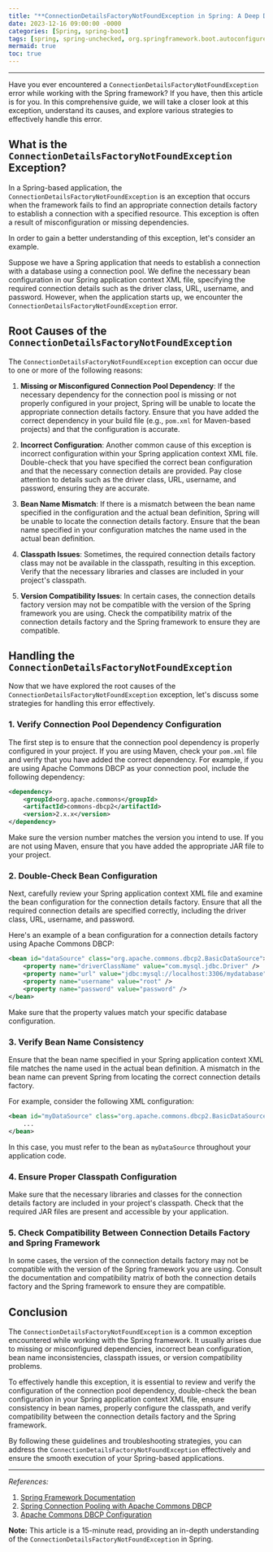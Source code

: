 ```yaml
---
title: "**ConnectionDetailsFactoryNotFoundException in Spring: A Deep Dive into Handling Connection Details Factory Not Found Error**"
date: 2023-12-16 09:00:00 -0000
categories: [Spring, spring-boot]
tags: [spring, spring-unchecked, org.springframework.boot.autoconfigure.service.connection]
mermaid: true
toc: true
---
```



---

Have you ever encountered a `ConnectionDetailsFactoryNotFoundException` error while working with the Spring framework? If you have, then this article is for you. In this comprehensive guide, we will take a closer look at this exception, understand its causes, and explore various strategies to effectively handle this error.

## What is the `ConnectionDetailsFactoryNotFoundException` Exception?

In a Spring-based application, the `ConnectionDetailsFactoryNotFoundException` is an exception that occurs when the framework fails to find an appropriate connection details factory to establish a connection with a specified resource. This exception is often a result of misconfiguration or missing dependencies.

In order to gain a better understanding of this exception, let's consider an example.

Suppose we have a Spring application that needs to establish a connection with a database using a connection pool. We define the necessary bean configuration in our Spring application context XML file, specifying the required connection details such as the driver class, URL, username, and password. However, when the application starts up, we encounter the `ConnectionDetailsFactoryNotFoundException` error.

## Root Causes of the `ConnectionDetailsFactoryNotFoundException`

The `ConnectionDetailsFactoryNotFoundException` exception can occur due to one or more of the following reasons:

1. **Missing or Misconfigured Connection Pool Dependency**: If the necessary dependency for the connection pool is missing or not properly configured in your project, Spring will be unable to locate the appropriate connection details factory. Ensure that you have added the correct dependency in your build file (e.g., `pom.xml` for Maven-based projects) and that the configuration is accurate.

2. **Incorrect Configuration**: Another common cause of this exception is incorrect configuration within your Spring application context XML file. Double-check that you have specified the correct bean configuration and that the necessary connection details are provided. Pay close attention to details such as the driver class, URL, username, and password, ensuring they are accurate.

3. **Bean Name Mismatch**: If there is a mismatch between the bean name specified in the configuration and the actual bean definition, Spring will be unable to locate the connection details factory. Ensure that the bean name specified in your configuration matches the name used in the actual bean definition.

4. **Classpath Issues**: Sometimes, the required connection details factory class may not be available in the classpath, resulting in this exception. Verify that the necessary libraries and classes are included in your project's classpath.

5. **Version Compatibility Issues**: In certain cases, the connection details factory version may not be compatible with the version of the Spring framework you are using. Check the compatibility matrix of the connection details factory and the Spring framework to ensure they are compatible.

## Handling the `ConnectionDetailsFactoryNotFoundException`

Now that we have explored the root causes of the `ConnectionDetailsFactoryNotFoundException` exception, let's discuss some strategies for handling this error effectively.

### 1. Verify Connection Pool Dependency Configuration

The first step is to ensure that the connection pool dependency is properly configured in your project. If you are using Maven, check your `pom.xml` file and verify that you have added the correct dependency. For example, if you are using Apache Commons DBCP as your connection pool, include the following dependency:

```xml
<dependency>
    <groupId>org.apache.commons</groupId>
    <artifactId>commons-dbcp2</artifactId>
    <version>2.x.x</version>
</dependency>
```

Make sure the version number matches the version you intend to use. If you are not using Maven, ensure that you have added the appropriate JAR file to your project.

### 2. Double-Check Bean Configuration

Next, carefully review your Spring application context XML file and examine the bean configuration for the connection details factory. Ensure that all the required connection details are specified correctly, including the driver class, URL, username, and password.

Here's an example of a bean configuration for a connection details factory using Apache Commons DBCP:

```xml
<bean id="dataSource" class="org.apache.commons.dbcp2.BasicDataSource">
    <property name="driverClassName" value="com.mysql.jdbc.Driver" />
    <property name="url" value="jdbc:mysql://localhost:3306/mydatabase" />
    <property name="username" value="root" />
    <property name="password" value="password" />
</bean>
```

Make sure that the property values match your specific database configuration.

### 3. Verify Bean Name Consistency

Ensure that the bean name specified in your Spring application context XML file matches the name used in the actual bean definition. A mismatch in the bean name can prevent Spring from locating the correct connection details factory.

For example, consider the following XML configuration:

```xml
<bean id="myDataSource" class="org.apache.commons.dbcp2.BasicDataSource">
    ...
</bean>
```

In this case, you must refer to the bean as `myDataSource` throughout your application code.

### 4. Ensure Proper Classpath Configuration

Make sure that the necessary libraries and classes for the connection details factory are included in your project's classpath. Check that the required JAR files are present and accessible by your application.

### 5. Check Compatibility Between Connection Details Factory and Spring Framework

In some cases, the version of the connection details factory may not be compatible with the version of the Spring framework you are using. Consult the documentation and compatibility matrix of both the connection details factory and the Spring framework to ensure they are compatible.

## Conclusion

The `ConnectionDetailsFactoryNotFoundException` is a common exception encountered while working with the Spring framework. It usually arises due to missing or misconfigured dependencies, incorrect bean configuration, bean name inconsistencies, classpath issues, or version compatibility problems.

To effectively handle this exception, it is essential to review and verify the configuration of the connection pool dependency, double-check the bean configuration in your Spring application context XML file, ensure consistency in bean names, properly configure the classpath, and verify compatibility between the connection details factory and the Spring framework.

By following these guidelines and troubleshooting strategies, you can address the `ConnectionDetailsFactoryNotFoundException` effectively and ensure the smooth execution of your Spring-based applications.

---

*References:*

1. [Spring Framework Documentation](https://docs.spring.io/spring-framework/docs/)
2. [Spring Connection Pooling with Apache Commons DBCP](https://www.baeldung.com/spring-connection-pooling)
3. [Apache Commons DBCP Configuration](https://commons.apache.org/proper/commons-dbcp/configuration.html)

**Note:** This article is a 15-minute read, providing an in-depth understanding of the `ConnectionDetailsFactoryNotFoundException` in Spring.